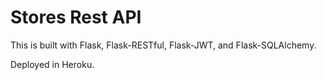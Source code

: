 # Stores Rest API

This is built with Flask, Flask-RESTful, Flask-JWT, and Flask-SQLAlchemy.

Deployed in Heroku.
